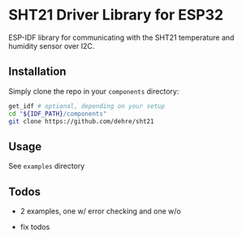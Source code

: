 # SHT21 Driver Library for ESP32

ESP-IDF library for communicating with the SHT21 temperature and humidity sensor over I2C.

## Installation

Simply clone the repo in your `components` directory:

```sh
get_idf # optional, depending on your setup
cd "${IDF_PATH}/components"
git clone https://github.com/dehre/sht21
```

## Usage

See `examples` directory

## Todos

- 2 examples, one w/ error checking and one w/o

- fix todos
